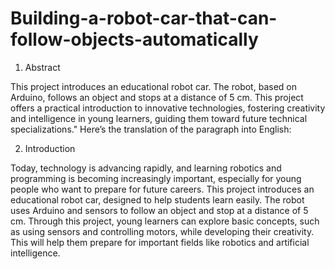# Building-a-robot-car-that-can-follow-objects-automatically

1) Abstract
  
This project introduces an educational robot car. The robot, based on Arduino, follows an object and stops at a distance of 5 cm. This project offers a practical introduction to innovative technologies, fostering creativity and intelligence in young learners, guiding them toward future technical specializations."
Here’s the translation of the paragraph into English:

2) Introduction

Today, technology is advancing rapidly, and learning robotics and programming is becoming increasingly important, especially for young people who want to prepare for future careers. This project introduces an educational robot car, designed to help students learn easily. The robot uses Arduino and sensors to follow an object and stop at a distance of 5 cm. Through this project, young learners can explore basic concepts, such as using sensors and controlling motors, while developing their creativity. This will help them prepare for important fields like robotics and artificial intelligence.

